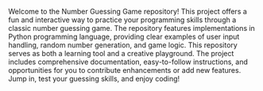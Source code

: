 Welcome to the Number Guessing Game repository! This project offers a fun and interactive way to practice your programming skills through a classic number guessing game. The repository features implementations in Python programming language, providing clear examples of user input handling, random number generation, and game logic. This repository serves as both a learning tool and a creative playground. The project includes comprehensive documentation, easy-to-follow instructions, and opportunities for you to contribute enhancements or add new features. Jump in, test your guessing skills, and enjoy coding!
